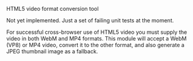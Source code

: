 HTML5 video format conversion tool

Not yet implemented. Just a set of failing unit tests at the moment.

For successful cross-browser use of HTML5 video you must supply the video in both WebM and MP4 formats. This module will accept a WebM (VP8) or MP4 video, convert it to the other format, and also generate a JPEG thumbnail image as a fallback.

